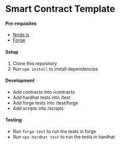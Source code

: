 # Smart Contract Template
#### Pre-requisites
- [Node.js](https://nodejs.org/en/download/)
- [Forge](https://book.getfoundry.sh/getting-started/installation)

#### Setup
1. Clone this repository
2. Run `npm install` to install dependencies

#### Development
- Add contracts into /contracts
- Add hardhat tests into /test
- Add forge tests into /test/forge
- Add scripts into /scripts

#### Testing
- Run `forge test` to run the tests in forge
- Run `npx hardhat test` to run the tests in hardhat